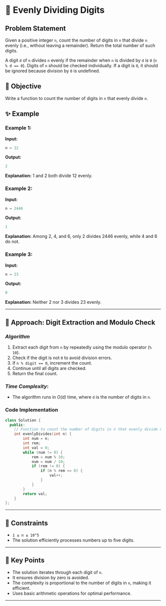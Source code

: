 # 🔢 Evenly Dividing Digits

## Problem Statement

Given a positive integer `n`, count the number of digits in `n` that divide `n` evenly (i.e., without leaving a remainder). Return the total number of such digits.

A digit `d` of `n` divides `n` evenly if the remainder when `n` is divided by `d` is `0` (`n % d == 0`).
Digits of `n` should be checked individually. If a digit is `0`, it should be ignored because division by `0` is undefined.

## 🎯 Objective

Write a function to count the number of digits in `n` that evenly divide `n`.

## ✨ Example

### Example 1:

**Input:**

```cpp
n = 12
```

**Output:**

```cpp
2
```

**Explanation:** 1 and 2 both divide 12 evenly.

### Example 2:

**Input:**

```cpp
n = 2446
```

**Output:**

```cpp
1
```

**Explanation:** Among 2, 4, and 6, only 2 divides 2446 evenly, while 4 and 6 do not.

### Example 3:

**Input:**

```cpp
n = 23
```

**Output:**

```cpp
0
```

**Explanation:** Neither 2 nor 3 divides 23 evenly.

---

## 🚀 Approach: Digit Extraction and Modulo Check

### *Algorithm*

1. Extract each digit from `n` by repeatedly using the modulo operator (`% 10`).
2. Check if the digit is not `0` to avoid division errors.
3. If `n % digit == 0`, increment the count.
4. Continue until all digits are checked.
5. Return the final count.

### *Time Complexity*:
- The algorithm runs in *O(d)* time, where `d` is the number of digits in `n`.

### Code Implementation

```cpp
class Solution {
  public:
    // Function to count the number of digits in n that evenly divide n
    int evenlyDivides(int n) {
        int num = n;
        int rem;
        int val = 0;
        while (num != 0) {
            rem = num % 10;
            num = num / 10;
            if (rem != 0) {
                if (n % rem == 0) {
                    val++;
                }
            }
        }
        return val;
    }
};
```

---

## 🔧 Constraints

- `1 ≤ n ≤ 10^5`
- The solution efficiently processes numbers up to five digits.

---

## 🌟 Key Points

- The solution iterates through each digit of `n`.
- It ensures division by zero is avoided.
- The complexity is proportional to the number of digits in `n`, making it efficient.
- Uses basic arithmetic operations for optimal performance.

---
